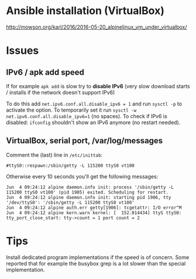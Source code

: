 # Ansible installation (VirtualBox)
http://mowson.org/karl/2016/2016-05-20_alpinelinux_vm_under_virtualbox/

# Issues
## IPv6 / apk add speed
If for example ```apk add``` is slow try to **disable IPv6** (very slow download starts / installs if the network doesn't support IPv6)

To do this add ```net.ipv6.conf.all.disable_ipv6 = 1``` and run ```sysctl -p``` to activate the option.
To temporarily set it run ```sysctl -w net.ipv6.conf.all.disable_ipv6=1``` (no spaces).
To check if IPv6 is disabled: ```ifconfig``` shouldn't show an IPv6 anymore (no restart needed).

## VirtualBox, serial port, /var/log/messages
Comment the (last) line in ```/etc/inittab```:
```
#ttyS0::respawn:/sbin/getty -L 115200 ttyS0 vt100
```

Otherwise every 10 seconds you'll get the following messages:
```
Jun  4 09:24:12 alpine daemon.info init: process '/sbin/getty -L 115200 ttyS0 vt100' (pid 1905) exited. Scheduling for restart.
Jun  4 09:24:12 alpine daemon.info init: starting pid 1906, tty '/dev/ttyS0': '/sbin/getty -L 115200 ttyS0 vt100'
Jun  4 09:24:12 alpine auth.err getty[1906]: tcgetattr: I/O error^M
Jun  4 09:24:12 alpine kern.warn kernel: [  152.014434] ttyS ttyS0: tty_port_close_start: tty->count = 1 port count = 2
```

# Tips
Install dedicated program implementations if the speed is of concern. Some reported that for example the busybox grep is a lot slower than the special implementation.
